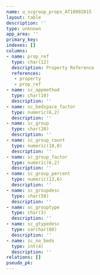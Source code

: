 ```yaml
---
name: u_scgroup_props_AT10092015
layout: table
description: ''
type: unknown
app_area: ''
primary_key: 
indexes: []
columns:
- name: prop_ref
  type: char(12)
  description: Property Reference
  references:
   - property
   - prop_ref
- name: sc_appmethod
  type: char(10)
  description: ''
- name: sc_bedspace_factor
  type: numeric(6,2)
  description: ''
- name: sc_group
  type: char(20)
  description: ''
- name: sc_group_count
  type: numeric(10,0)
  description: ''
- name: sc_group_factor
  type: numeric(6,2)
  description: ''
- name: sc_group_percent
  type: numeric(12,6)
  description: ''
- name: sc_groupdesc
  type: char(50)
  description: ''
- name: sc_grouptype
  type: char(3)
  description: ''
- name: sc_gtypedesc
  type: varchar(80)
  description: ''
- name: sc_no_beds
  type: int(4)
  description: ''
relations: []
pseudo_pk: 
---
```


